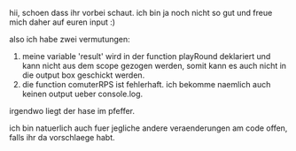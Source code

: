 
hii, schoen dass ihr vorbei schaut. ich bin ja noch nicht so gut und freue mich daher auf euren input :)


also ich habe zwei vermutungen:

1. meine variable 'result' wird in der function playRound deklariert und kann nicht aus dem scope gezogen werden, somit kann es auch nicht in die output box geschickt werden.
2. die function comuterRPS ist fehlerhaft. ich bekomme naemlich auch keinen output ueber console.log.

irgendwo liegt der hase im pfeffer.

ich bin natuerlich auch fuer jegliche andere veraenderungen am code offen, falls ihr da vorschlaege habt. 
